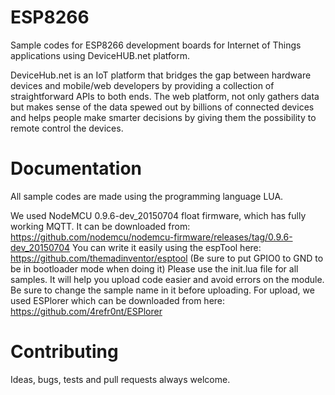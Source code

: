 # ESP8266
Sample codes for ESP8266 development boards for Internet of Things applications using DeviceHUB.net platform.

DeviceHub.net is an IoT platform that bridges the gap between hardware devices and mobile/web developers by providing a collection of straightforward APIs to both ends. The web platform, not only gathers data but makes sense of the data spewed out by billions of connected devices and helps people make smarter decisions by giving them the possibility to remote control the devices.

# Documentation
All sample codes are made using the programming language LUA.

We used NodeMCU 0.9.6-dev_20150704 float firmware, which has fully working MQTT. 
It can be downloaded from: https://github.com/nodemcu/nodemcu-firmware/releases/tag/0.9.6-dev_20150704
You can write it easily using the espTool here: https://github.com/themadinventor/esptool (Be sure to put GPIO0 to GND to be in bootloader mode when doing it)
Please use the init.lua file for all samples. It will help you upload code easier and avoid errors on the module. Be sure to change the sample name in it before uploading.
For upload, we used ESPlorer which can be downloaded from here: https://github.com/4refr0nt/ESPlorer

# Contributing
Ideas, bugs, tests and pull requests always welcome.
